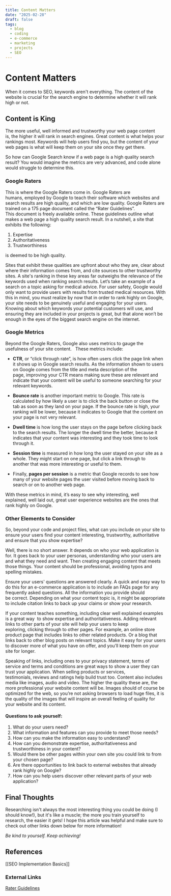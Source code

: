 ```yaml
---
title: Content Matters
date: "2025-02-28"
draft: false
tags:
  - blog
  - coding
  - e-commerce
  - marketing
  - projects
  - SEO
---
```


# Content Matters

When it comes to SEO, keywords aren't everything. The content of the website is crucial for the search engine to determine whether it will rank high or not.

## Content is King

The more useful, well informed and trustworthy your web page content is, the higher it will rank in search engines. Great content is what helps your rankings most. Keywords will help users find you, but the content of your web pages is what will keep them on your site once they get there. 

So how can Google Search know if a web page is a high quality search result? You would imagine the metrics are very advanced, and code alone would struggle to determine this. 

### Google Raters

This is where the Google Raters come in. Google Raters are humans, employed by Google to teach their software which websites and search results are high quality, and which are low quality. Google Raters are trained on a 175 page document called the “Rater Guidelines”. This document is freely available online. These guidelines outline what makes a web page a high quality search result. In a nutshell, a site that exhibits the following:

1. Expertise
2. Authoritativeness
3. Trustworthiness 

is deemed to be high quality.

Sites that exhibit these qualities are upfront about who they are, clear about where their information comes from, and cite sources to other trustworthy sites. A site's ranking in these key areas far outweighs the relevance of the keywords used when ranking search results. Let’s take an example of a search on a topic asking for medical advice. For user safety, Google would only want to provide users with results from trusted medical resources. With this in mind, you must realize by now that in order to rank highly on Google, your site needs to be genuinely useful and engaging for your users. Knowing about which keywords your potential customers will use, and ensuring they are included in your projects is great, but that alone won’t be enough in the eyes of the biggest search engine on the internet. 

### Google Metrics

Beyond the Google Raters, Google also uses metrics to gauge the usefulness of your site content.  
These metrics include:

* **CTR**, or “click through rate”, is how often users click the page link when it shows up in Google search results. As the information shown to users on Google comes from the title and meta description of the page, improving your CTR means making sure these are relevant and indicate that your content will be useful to someone searching for your relevant keywords.

* **Bounce rate** is another important metric to Google. This rate is calculated by how likely a user is to click the back button or close the tab as soon as they land on your page. If the bounce rate is high, your ranking will be lower, because it indicates to Google that the content on your page is not very relevant.

* **Dwell time** is how long the user stays on the page before clicking back to the search results. The longer the dwell time the better, because it indicates that your content was interesting and they took time to look through it.

* **Session time** is measured in how long the user stayed on your site as a whole. They might start on one page, but click a link through to another that was more interesting or useful to them.

* Finally, **pages per session** is a metric that Google records to see how many of your website pages the user visited before moving back to search or on to another web page.


With these metrics in mind, it’s easy to see why interesting, well explained, well laid out, great user experience websites are the ones that rank highly on Google.

### Other Elements to Consider

So, beyond your code and project files, what can you include on your site to ensure your users find your content interesting, trustworthy, authoritative and ensure that you show expertise?

Well, there is no short answer. It depends on who your web application is for. It goes back to your user personas, understanding who your users are and what they need and want. Then creating engaging content that meets those things. Your content should be professional, avoiding typos and spelling mistakes. 

Ensure your users' questions are answered clearly. A quick and easy way to do this for an e-commerce application is to include an FAQs page for any frequently asked questions. All the information you provide should be correct. Depending on what your content topic is, it might be appropriate to include citation links to back up your claims or show your research. 

If your content teaches something, including clear well explained examples is a great way  to show expertise and authoritativeness. Adding relevant links to other parts of your site will help your users to keep exploring, clicking through to other pages. For example, an online store product page that includes links to other related products. Or a blog that links back to other blog posts on relevant topics. Make it easy for your users to discover more of what you have on offer, and you’ll keep them on your site for longer.

Speaking of links, including ones to your privacy statement, terms of service and terms and conditions are great ways to show a user they can trust your application. When selling products or services, testimonials, reviews and ratings help build trust too. Content also includes media like images, audio and video. The higher the quality these are, the more professional your website content will be. Images should of course be optimized for the web, so you’re not asking browsers to load huge files, it is the quality of the images that will inspire an overall feeling of quality for your website and its content.

#### Questions to ask yourself:

1. What do your users need?
2. What information and features can you provide to meet those needs?
3. How can you make the information easy to understand?
4. How can you demonstrate expertise, authoritativeness and trustworthiness in your content?
5. Would there be other pages within your own site you could link to from your chosen page?
6. Are there opportunities to link back to external websites that already rank highly on Google?
7. How can you help users discover other relevant parts of your web application?

## Final Thoughts

Researching isn't always the most interesting thing you could be doing (I should know!), but it's like a muscle; the more you train yourself to research, the easier it gets! I hope this article was helpful and make sure to check out other links down below for more information!


*Be kind to yourself. Keep achieving!*
## References

[[SEO Implementation Basics]]
### External Links

[Rater Guidelines](https://static.googleusercontent.com/media/guidelines.raterhub.com/en//searchqualityevaluatorguidelines.pdf)
